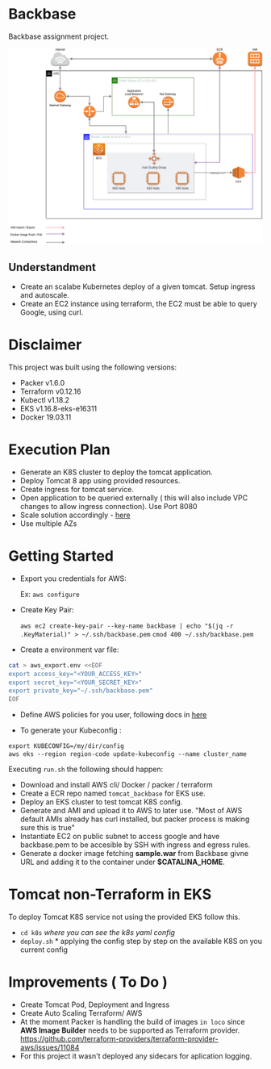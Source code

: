 # Backbase
Backbase assignment project.

![Diagram](backbase.png)

## Understandment

- Create an scalabe Kubernetes deploy of a given tomcat. Setup ingress and autoscale.
- Create an EC2 instance using terraform, the EC2 must be able to query Google, using curl.


# Disclaimer

This project was built using the following versions:
- Packer v1.6.0
- Terraform v0.12.16
- Kubectl v1.18.2
- EKS v1.16.8-eks-e16311
- Docker 19.03.11

# Execution Plan

- Generate an K8S cluster to deploy the tomcat application.
- Deploy Tomcat 8 app using provided resources.
- Create ingress for tomcat service.
- Open application to be queried externally ( this will also include VPC changes to allow ingress connection). Use Port 8080
- Scale solution accordingly - [here](https://kubernetes.io/docs/tasks/run-application/horizontal-pod-autoscale-walkthrough/)
- Use multiple AZs

# Getting Started

- Export you credentials for AWS:

	Ex:
	`aws configure`

- Create Key Pair:

	`aws ec2 create-key-pair --key-name backbase | echo "$(jq -r .KeyMaterial)" > ~/.ssh/backbase.pem`
	`cmod 400 ~/.ssh/backbase.pem`

- Create a environment var file:

``` bash
cat > aws_export.env <<EOF
export access_key="<YOUR_ACCESS_KEY>"
export secret_key="<YOUR_SECRET_KEY>"
export private_key="~/.ssh/backbase.pem"
EOF
```
- Define AWS policies for you user, following docs in [here](packer/policy/README.md)

- To generate your Kubeconfig :

```
export KUBECONFIG=/my/dir/config
aws eks --region region-code update-kubeconfig --name cluster_name
```

Executing `run.sh` the following should happen:
- Download and install AWS cli/ Docker / packer / terraform
- Create a ECR repo named `tomcat_backbase` for EKS use.
- Deploy an EKS cluster to test tomcat K8S config.
- Generate and AMI and upload it to AWS to later use.
	"Most of AWS default AMIs already has curl installed, but packer process is making sure this is true"
- Instantiate EC2 on public subnet to access google and have backbase.pem to be accesible by SSH with ingress and egress rules.
- Generate a docker image fetching **sample.war** from Backbase givne URL and adding it to the container under **$CATALINA_HOME**.


# Tomcat non-Terraform in EKS

To deploy Tomcat K8S service not using the provided EKS follow this.
- `cd k8s` *where you can see the k8s yaml config*
- `deploy.sh` * applying the config step by step on the available K8S on you current config

# Improvements ( To Do )

- Create Tomcat Pod, Deployment and Ingress
- Create Auto Scaling Terraform/ AWS
- At the moment Packer is handling the build of images `in loco` since **AWS Image Builder** needs to be supported as Terraform provider.
  https://github.com/terraform-providers/terraform-provider-aws/issues/11084
- For this project it wasn't deployed any sidecars for aplication logging.

